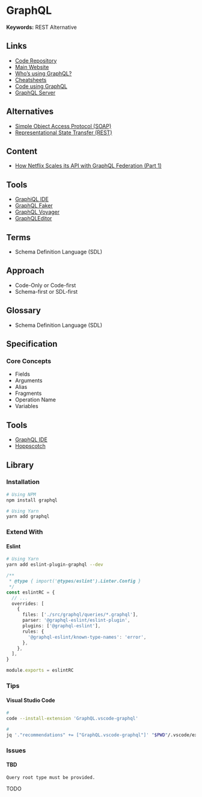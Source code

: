 # GraphQL

**Keywords:** REST Alternative

<!--
Underfitting and Overfitting

Playground
GET query missing.
-->

<!--
https://www.linkedin.com/learning/building-a-graphql-project-with-react-js

https://www.youtube.com/watch?v=E3NHd-PkLrQ
https://www.youtube.com/watch?v=QrEOvHdH2Cg
-->

## Links

- [Code Repository](https://github.com/graphql/graphql-spec)
- [Main Website](https://graphql.org/)
- [Who’s using GraphQL?](https://graphql.org/users/)
- [Cheatsheets](https://github.com/njNafir/react-cheatsheets/blob/master/graphql.md)
- [Code using GraphQL](https://graphql.org/code/)
- [GraphQL Server](/graphql/graphql-server.md)

## Alternatives

- [Simple Object Access Protocol (SOAP)](/rest.md)
- [Representational State Transfer (REST)](/rest.md)

## Content

- [How Netflix Scales its API with GraphQL Federation (Part 1)](https://netflixtechblog.com/how-netflix-scales-its-api-with-graphql-federation-part-1-ae3557c187e2)

## Tools

- [GraphiQL IDE](/graphql/graphql-ide.md)
- [GraphQL Faker](https://github.com/APIs-guru/graphql-faker)
- [GraphQL Voyager](https://apis.guru/graphql-voyager/)
- [GraphQLEditor](https://github.com/graphql-editor/graphql-editor)

## Terms

- Schema Definition Language (SDL)

## Approach

- Code-Only or Code-first
- Schema-first or SDL-first

## Glossary

- Schema Definition Language (SDL)

## Specification

### Core Concepts

- Fields
- Arguments
- Alias
- Fragments
- Operation Name
- Variables

## Tools

- [GraphQL IDE](https://github.com/graphql/graphiql)
- [Hoppscotch](/hoppscotch/README.md)

## Library

### Installation

```sh
# Using NPM
npm install graphql

# Using Yarn
yarn add graphql
```

### Extend With

#### Eslint

```sh
# Using Yarn
yarn add eslint-plugin-graphql --dev
```

```ts
/**
 * @type { import('@types/eslint').Linter.Config }
 */
const eslintRC = {
  // ...
  overrides: [
    {
      files: ['./src/graphql/queries/*.graphql'],
      parser: '@graphql-eslint/eslint-plugin',
      plugins: ['@graphql-eslint'],
      rules: {
        '@graphql-eslint/known-type-names': 'error',
      },
    },
  ],
}

module.exports = eslintRC
```

### Tips

#### Visual Studio Code

```sh
#
code --install-extension 'GraphQL.vscode-graphql'

#
jq '."recommendations" += ["GraphQL.vscode-graphql"]' "$PWD"/.vscode/extensions.json | sponge "$PWD"/.vscode/extensions.json
```

### Issues

#### TBD

```log
Query root type must be provided.
```

TODO

<!-- ## CLI

### Installation

#### Homebrew

```sh
brew install graphql-cli
```

### Commands

```sh
graphql
```

### Usage

```sh
#
graphql get-schema -p database
``` -->
